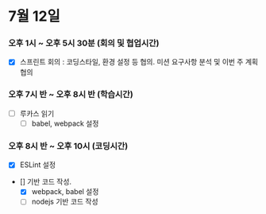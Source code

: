 # 7월 12일

### 오후 1시 ~ 오후 5시 30분 (회의 및 협업시간)

- [x]  스프린트 회의 : 코딩스타일, 환경 설정 등 협의. 미션 요구사항 분석 및 이번 주 계획 협의

### 오후 7시 반 ~ 오후 8시 반 (학습시간)

- [ ]  루카스 읽기
    - [ ]  babel, webpack 설정

### 오후 8시 반 ~ 오후 10시 (코딩시간)
- [x]  ESLint 설정
- []  기반 코드 작성.
    - [x]  webpack, babel 설정
    - [ ]  nodejs 기반 코드 작성
